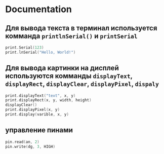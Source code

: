# Documentation
## Для вывода текста в терминал используется комманда ```printlnSerial()``` и ```printSerial```

```swift
print.Serial(123)
print.lnSerial("Hello, World!")
```
## Для вывода картинки на дисплей используются комманды ```displayText```, ```displayRect```, ```displayClear```, ```displayPixel```, ```dispaly```
```swift
print.displayText("text", x, y)
print.displayRect(x, y, width, height)
displayClear()
print.displayPixel(x, y)
print.display(varible, x, y) 
```
## управление пинами
```swift
pin.read(an, 2)
pin.write(dg, 3, HIGH)
```